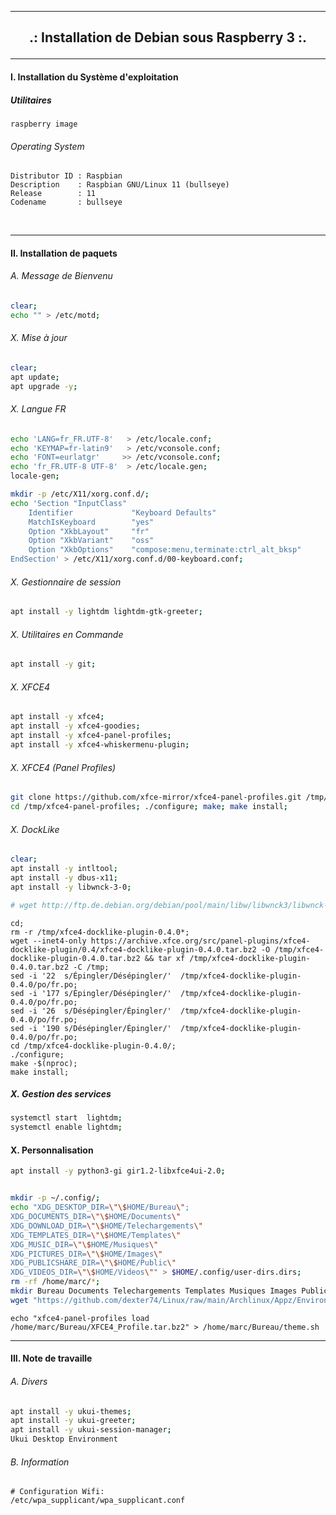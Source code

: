 ------------------------------------------------------------------------------------------------------------------------------------------------

## <p align='center'> .: Installation de Debian sous Raspberry 3 :. </p>

------------------------------------------------------------------------------------------------------------------------------------------------

#### I. Installation du Système d'exploitation
##### Utilitaires
```
raspberry image
```

###### Operating System
```
Distributor ID : Raspbian
Description    : Raspbian GNU/Linux 11 (bullseye)
Release        : 11
Codename       : bullseye
```

<br />

------------------------------------------------------------------------------------------------------------------------------------------------
#### II. Installation de paquets
###### A. Message de Bienvenu
```bash
clear;
echo "" > /etc/motd;
```
###### X. Mise à jour
```bash
clear;
apt update;
apt upgrade -y;
```

###### X. Langue FR
```bash
echo 'LANG=fr_FR.UTF-8'   > /etc/locale.conf;
echo 'KEYMAP=fr-latin9'   > /etc/vconsole.conf;
echo 'FONT=eurlatgr'     >> /etc/vconsole.conf;
echo 'fr_FR.UTF-8 UTF-8'  > /etc/locale.gen;
locale-gen;

mkdir -p /etc/X11/xorg.conf.d/;
echo 'Section "InputClass"
    Identifier             "Keyboard Defaults"
    MatchIsKeyboard        "yes"
    Option "XkbLayout"     "fr"
    Option "XkbVariant"    "oss"
    Option "XkbOptions"    "compose:menu,terminate:ctrl_alt_bksp"
EndSection' > /etc/X11/xorg.conf.d/00-keyboard.conf;
```

###### X. Gestionnaire de session
```bash
apt install -y lightdm lightdm-gtk-greeter;
```


###### X. Utilitaires en Commande
```bash
apt install -y git;
```

###### X. XFCE4
```bash
apt install -y xfce4;
apt install -y xfce4-goodies;
apt install -y xfce4-panel-profiles;
apt install -y xfce4-whiskermenu-plugin;
```

###### X. XFCE4 (Panel Profiles)
```bash
git clone https://github.com/xfce-mirror/xfce4-panel-profiles.git /tmp/xfce4-panel-profiles;
cd /tmp/xfce4-panel-profiles; ./configure; make; make install;
```

###### X. DockLike
```bash
clear;
apt install -y intltool;
apt install -y dbus-x11;
apt install -y libwnck-3-0;

# wget http://ftp.de.debian.org/debian/pool/main/libw/libwnck3/libwnck-3-common_3.30.0-2_all.deb -O /tmp/libwnck-3-common_3.30.0-2_all.deb;  dpkg -i /tmp/libwnck-3-common_3.30.0-2_all.deb; reboot;
```

```
cd;
rm -r /tmp/xfce4-docklike-plugin-0.4.0*;
wget --inet4-only https://archive.xfce.org/src/panel-plugins/xfce4-docklike-plugin/0.4/xfce4-docklike-plugin-0.4.0.tar.bz2 -O /tmp/xfce4-docklike-plugin-0.4.0.tar.bz2 && tar xf /tmp/xfce4-docklike-plugin-0.4.0.tar.bz2 -C /tmp;
sed -i '22  s/Épingler/Désépingler/'  /tmp/xfce4-docklike-plugin-0.4.0/po/fr.po;
sed -i '177 s/Épingler/Désépingler/'  /tmp/xfce4-docklike-plugin-0.4.0/po/fr.po;
sed -i '26  s/Désépingler/Épingler/'  /tmp/xfce4-docklike-plugin-0.4.0/po/fr.po;
sed -i '190 s/Désépingler/Épingler/'  /tmp/xfce4-docklike-plugin-0.4.0/po/fr.po;
cd /tmp/xfce4-docklike-plugin-0.4.0/;
./configure;
make -$(nproc);
make install;
```

##### X. Gestion des services
```bash
systemctl start  lightdm;
systemctl enable lightdm;
```

#### X. Personnalisation
```bash
apt install -y python3-gi gir1.2-libxfce4ui-2.0;


mkdir -p ~/.config/;
echo "XDG_DESKTOP_DIR=\"\$HOME/Bureau\";
XDG_DOCUMENTS_DIR=\"\$HOME/Documents\"
XDG_DOWNLOAD_DIR=\"\$HOME/Telechargements\"
XDG_TEMPLATES_DIR=\"\$HOME/Templates\"
XDG_MUSIC_DIR=\"\$HOME/Musiques\"
XDG_PICTURES_DIR=\"\$HOME/Images\"
XDG_PUBLICSHARE_DIR=\"\$HOME/Public\"
XDG_VIDEOS_DIR=\"\$HOME/Videos\"" > $HOME/.config/user-dirs.dirs;
rm -rf /home/marc/*;
mkdir Bureau Documents Telechargements Templates Musiques Images Public Videos;
wget "https://github.com/dexter74/Linux/raw/main/Archlinux/Appz/Environnements_Graphique/XFCE4_Profile.tar.bz2" -O /home/marc/Bureau/XFCE4_Profile.tar.bz2
```

```
echo "xfce4-panel-profiles load /home/marc/Bureau/XFCE4_Profile.tar.bz2" > /home/marc/Bureau/theme.sh
```

------------------------------------------------------------------------------------------------------------------------------------------------
#### III. Note de travaille
###### A. Divers
```bash
apt install -y ukui-themes;
apt install -y ukui-greeter;
apt install -y ukui-session-manager;
Ukui Desktop Environment
```
###### B. Information
```
# Configuration Wifi:
/etc/wpa_supplicant/wpa_supplicant.conf
```
